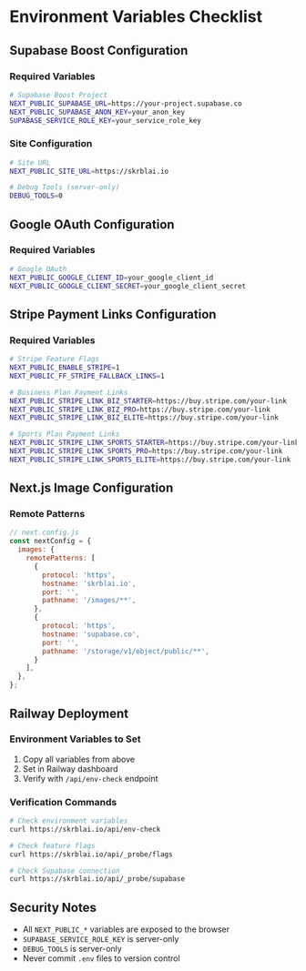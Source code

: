 # Environment Variables Checklist

## Supabase Boost Configuration

### Required Variables
```bash
# Supabase Boost Project
NEXT_PUBLIC_SUPABASE_URL=https://your-project.supabase.co
NEXT_PUBLIC_SUPABASE_ANON_KEY=your_anon_key
SUPABASE_SERVICE_ROLE_KEY=your_service_role_key
```

### Site Configuration
```bash
# Site URL
NEXT_PUBLIC_SITE_URL=https://skrblai.io

# Debug Tools (server-only)
DEBUG_TOOLS=0
```

## Google OAuth Configuration

### Required Variables
```bash
# Google OAuth
NEXT_PUBLIC_GOOGLE_CLIENT_ID=your_google_client_id
NEXT_PUBLIC_GOOGLE_CLIENT_SECRET=your_google_client_secret
```

## Stripe Payment Links Configuration

### Required Variables
```bash
# Stripe Feature Flags
NEXT_PUBLIC_ENABLE_STRIPE=1
NEXT_PUBLIC_FF_STRIPE_FALLBACK_LINKS=1

# Business Plan Payment Links
NEXT_PUBLIC_STRIPE_LINK_BIZ_STARTER=https://buy.stripe.com/your-link
NEXT_PUBLIC_STRIPE_LINK_BIZ_PRO=https://buy.stripe.com/your-link
NEXT_PUBLIC_STRIPE_LINK_BIZ_ELITE=https://buy.stripe.com/your-link

# Sports Plan Payment Links
NEXT_PUBLIC_STRIPE_LINK_SPORTS_STARTER=https://buy.stripe.com/your-link
NEXT_PUBLIC_STRIPE_LINK_SPORTS_PRO=https://buy.stripe.com/your-link
NEXT_PUBLIC_STRIPE_LINK_SPORTS_ELITE=https://buy.stripe.com/your-link
```

## Next.js Image Configuration

### Remote Patterns
```javascript
// next.config.js
const nextConfig = {
  images: {
    remotePatterns: [
      {
        protocol: 'https',
        hostname: 'skrblai.io',
        port: '',
        pathname: '/images/**',
      },
      {
        protocol: 'https',
        hostname: 'supabase.co',
        port: '',
        pathname: '/storage/v1/object/public/**',
      }
    ],
  },
};
```

## Railway Deployment

### Environment Variables to Set
1. Copy all variables from above
2. Set in Railway dashboard
3. Verify with `/api/env-check` endpoint

### Verification Commands
```bash
# Check environment variables
curl https://skrblai.io/api/env-check

# Check feature flags
curl https://skrblai.io/api/_probe/flags

# Check Supabase connection
curl https://skrblai.io/api/_probe/supabase
```

## Security Notes

- All `NEXT_PUBLIC_*` variables are exposed to the browser
- `SUPABASE_SERVICE_ROLE_KEY` is server-only
- `DEBUG_TOOLS` is server-only
- Never commit `.env` files to version control
